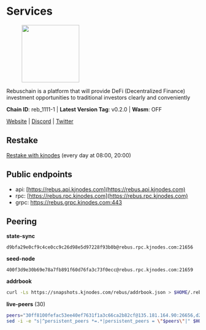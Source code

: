 # Services

<figure><img src="https://raw.githubusercontent.com/kj89/testnet_manuals/main/pingpub/logos/rebus.png" width="150" alt=""><figcaption></figcaption></figure>

Rebuschain is a platform that will provide DeFi (Decentralized Finance)  investment opportunities to traditional investors clearly and conveniently

**Chain ID**: reb_1111-1 | **Latest Version Tag**: v0.2.0 | **Wasm**: OFF

[Website](https://www.rebuschain.com) | [Discord](https://discord.gg/rebuschain) | [Twitter](https://twitter.com/RebusChain)

## Restake

[Restake with kjnodes](https://restake.app/rebus/rebusvaloper1vndzy8y55ylgpmmsc34uy8rm6kqlml6ffs9lrv) (every day at 08:00, 20:00)
## Public endpoints

* api: [https://rebus.api.kjnodes.com](https://rebus.api.kjnodes.com)
* rpc: [https://rebus.rpc.kjnodes.com](https://rebus.rpc.kjnodes.com)
* grpc: https://rebus.grpc.kjnodes.com:443

## Peering

**state-sync**

```text
d9bfa29e0cf9c4ce0cc9c26d98e5d97228f93b0b@rebus.rpc.kjnodes.com:21656
```

**seed-node**

```text
400f3d9e30b69e78a7fb891f60d76fa3c73f0ecc@rebus.rpc.kjnodes.com:21659
```

**addrbook**
```bash
curl -Ls https://snapshots.kjnodes.com/rebus/addrbook.json > $HOME/.rebusd/config/addrbook.json
```

**live-peers** (30)
```bash
peers="30ff8100fefac53ee40ef7631f1a3c66ca2b82cf@135.181.164.90:26656,d28516746773bfaeca4efa5537c0bf5990b8828e@65.21.229.33:27656,12703ce9efe6c1171c193dae2e2041a2be610852@65.108.44.149:29656,9d17d1c5b5d3b8c9e7ffab264b45b5dd979116f3@65.109.24.188:26656,a35d28e111c1dcc1e5f3203627b449adfb4425f2@65.109.29.150:21656,eeca453e3a1cf670c78e2255b8f0bd5a9443c30b@65.108.225.71:26656,b212d5740b2e11e54f56b072dc13b6134650cfb5@169.155.168.16:26656,9832950578c4492d934d6e875165757f5a98caff@51.83.96.150:26637,3cc5fb5f6140ac4e57dfc80940c8a06daa299c89@51.77.195.46:26656,17779ded6b3dc2f31d6c6f40cc6f07d802753ba7@78.47.153.128:26656,a3d975c913570ad217d9a3de01a8616ad5ce20f8@142.132.128.137:26656,237bfc05da5f8cabee00f148995333f37186d232@164.68.121.101:26656,b8c42fcb311b47cdb8285b5697f661fbba5bf1a5@51.68.157.129:26656,6daeb8cfea285f561e167a0d94718b61e2cf7944@5.189.187.36:21656,afdd27b58e851dcbb8c98c0e3191a0d8bfbcd3ae@65.108.41.252:26656,3e319c765b7b48d518a2e3218efc317234b81681@142.132.159.188:26656,ae67d4c37632435e0d5f27041f50af20d227bdc2@93.170.72.118:21656,d9bfa29e0cf9c4ce0cc9c26d98e5d97228f93b0b@65.109.88.38:21656,89757803f40da51678451735445ad40d5b15e059@169.155.44.106:26656,5f29f14fe3dd7e1d86caa4d344e67ee81c32255f@65.109.37.228:26656,641b33b0e909630868133820605edf2b4ba4969a@65.109.49.109:26656,b5bf2242c981371224e5e9e89d6c265d554c8989@65.21.202.154:21656,5c2018214fcfde67ec390702539f295165f12a3a@86.48.2.20:26656,e056318da91e77585f496333040e00e12f6941d1@51.83.97.166:26656,6ac55af662061d3669d7c70961a8fd87ba2f2075@65.108.200.142:26696,ab6a4ae2857ac05fa8f45b03871fa3945193fc61@46.4.81.204:35656,36afb1c827f52d38d7cd328b384d644b531b5997@65.108.238.102:17256,056d6a61c8a4c5ccb02123d67a013434423f155a@149.102.142.57:26656,4e3e545e85000045ef44905ab683a5db6f87cdbe@88.198.32.17:37656,7ee74ea68e350fc5214657255cba5e339bb30c2a@138.201.127.91:26674"
sed -i -e "s|^persistent_peers *=.*|persistent_peers = \"$peers\"|" $HOME/.rebusd/config/config.toml
```
